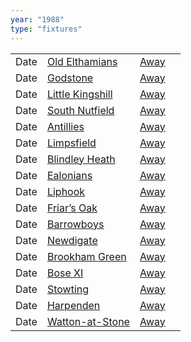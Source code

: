 ```yaml
---
year: "1988"
type: "fixtures"
---
```


|  |  |  |  |
|:---|:---|:---|:---|
| Date | [Old Elthamians](/1988/old-elthamians) | [Away]() |
| Date | [Godstone](/1988/godstone) | [Away]() |
| Date | [Little Kingshill](/1988/little-kingshill) | [Away]() |
| Date | [South Nutfield](/1988/south-nutfield) | [Away]() |
| Date | [Antillies](/1988/antillies) | [Away]() |
| Date | [Limpsfield](/1988/limpsfield) | [Away]() |
| Date | [Blindley Heath](/1988/blindley-heath) | [Away]() |
| Date | [Ealonians](/1988/ealonians) | [Away]() |
| Date | [Liphook](/1988/liphook) | [Away]() |
| Date | [Friar’s Oak](/1988/friars-oak) | [Away]() |
| Date | [Barrowboys](/1988/barrowboys) | [Away]() |
| Date | [Newdigate](/1988/newdigate) | [Away]() |
| Date | [Brookham Green](/1988/brookham-green) | [Away]() |
| Date | [Bose XI](/1988/bose-xi) | [Away]() |
| Date | [Stowting](/1988/stowting) | [Away]() |
| Date | [Harpenden](/1988/harpenden) | [Away]() |
| Date | [Watton-at-Stone](/1988/watton-at-stone) | [Away]() |